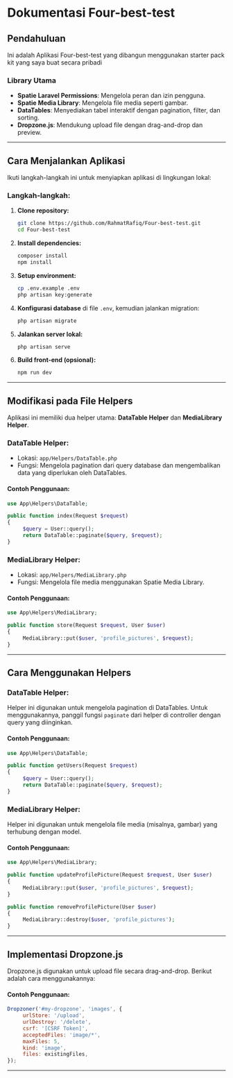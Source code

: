 # Dokumentasi Four-best-test

## Pendahuluan
Ini adalah Aplikasi Four-best-test yang dibangun menggunakan starter pack kit yang saya buat secara pribadi

### Library Utama
- **Spatie Laravel Permissions**: Mengelola peran dan izin pengguna.
- **Spatie Media Library**: Mengelola file media seperti gambar.
- **DataTables**: Menyediakan tabel interaktif dengan pagination, filter, dan sorting.
- **Dropzone.js**: Mendukung upload file dengan drag-and-drop dan preview.

---

## Cara Menjalankan Aplikasi
Ikuti langkah-langkah ini untuk menyiapkan aplikasi di lingkungan lokal:

### Langkah-langkah:
1. **Clone repository:**
    ```bash
    git clone https://github.com/RahmatRafiq/Four-best-test.git
    cd Four-best-test
    ```

2. **Install dependencies:**
    ```bash
    composer install
    npm install
    ```

3. **Setup environment:**
    ```bash
    cp .env.example .env
    php artisan key:generate
    ```

4. **Konfigurasi database** di file `.env`, kemudian jalankan migration:
    ```bash
    php artisan migrate
    ```

5. **Jalankan server lokal:**
    ```bash
    php artisan serve
    ```

6. **Build front-end (opsional):**
    ```bash
    npm run dev
    ```

---

## Modifikasi pada File Helpers
Aplikasi ini memiliki dua helper utama: **DataTable Helper** dan **MediaLibrary Helper**.

### DataTable Helper:
- Lokasi: `app/Helpers/DataTable.php`
- Fungsi: Mengelola pagination dari query database dan mengembalikan data yang diperlukan oleh DataTables.

#### Contoh Penggunaan:
```php
use App\Helpers\DataTable;

public function index(Request $request)
{
     $query = User::query();
     return DataTable::paginate($query, $request);
}
```

### MediaLibrary Helper:
- Lokasi: `app/Helpers/MediaLibrary.php`
- Fungsi: Mengelola file media menggunakan Spatie Media Library.

#### Contoh Penggunaan:
```php
use App\Helpers\MediaLibrary;

public function store(Request $request, User $user)
{
     MediaLibrary::put($user, 'profile_pictures', $request);
}
```

---

## Cara Menggunakan Helpers

### DataTable Helper:
Helper ini digunakan untuk mengelola pagination di DataTables. Untuk menggunakannya, panggil fungsi `paginate` dari helper di controller dengan query yang diinginkan.

#### Contoh Penggunaan:
```php
use App\Helpers\DataTable;

public function getUsers(Request $request)
{
     $query = User::query();
     return DataTable::paginate($query, $request);
}
```

### MediaLibrary Helper:
Helper ini digunakan untuk mengelola file media (misalnya, gambar) yang terhubung dengan model.

#### Contoh Penggunaan:
```php
use App\Helpers\MediaLibrary;

public function updateProfilePicture(Request $request, User $user)
{
     MediaLibrary::put($user, 'profile_pictures', $request);
}

public function removeProfilePicture(User $user)
{
     MediaLibrary::destroy($user, 'profile_pictures');
}
```

---

## Implementasi Dropzone.js
Dropzone.js digunakan untuk upload file secara drag-and-drop. Berikut adalah cara menggunakannya:

#### Contoh Penggunaan:
```javascript
Dropzoner('#my-dropzone', 'images', {
     urlStore: '/upload',
     urlDestroy: '/delete',
     csrf: '[CSRF Token]',
     acceptedFiles: 'image/*',
     maxFiles: 5,
     kind: 'image',
     files: existingFiles,
});
```

---


